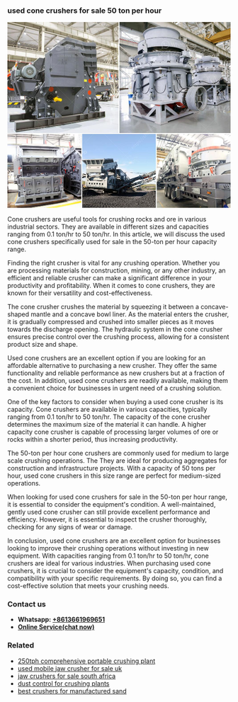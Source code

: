 <h3>used cone crushers for sale 50 ton per hour</h3><img src='1708498483.jpg' alt=''><p>Cone crushers are useful tools for crushing rocks and ore in various industrial sectors. They are available in different sizes and capacities ranging from 0.1 ton/hr to 50 ton/hr. In this article, we will discuss the used cone crushers specifically used for sale in the 50-ton per hour capacity range.</p><p>Finding the right crusher is vital for any crushing operation. Whether you are processing materials for construction, mining, or any other industry, an efficient and reliable crusher can make a significant difference in your productivity and profitability. When it comes to cone crushers, they are known for their versatility and cost-effectiveness.</p><p>The cone crusher crushes the material by squeezing it between a concave-shaped mantle and a concave bowl liner. As the material enters the crusher, it is gradually compressed and crushed into smaller pieces as it moves towards the discharge opening. The hydraulic system in the cone crusher ensures precise control over the crushing process, allowing for a consistent product size and shape.</p><p>Used cone crushers are an excellent option if you are looking for an affordable alternative to purchasing a new crusher. They offer the same functionality and reliable performance as new crushers but at a fraction of the cost. In addition, used cone crushers are readily available, making them a convenient choice for businesses in urgent need of a crushing solution.</p><p>One of the key factors to consider when buying a used cone crusher is its capacity. Cone crushers are available in various capacities, typically ranging from 0.1 ton/hr to 50 ton/hr. The capacity of the cone crusher determines the maximum size of the material it can handle. A higher capacity cone crusher is capable of processing larger volumes of ore or rocks within a shorter period, thus increasing productivity.</p><p>The 50-ton per hour cone crushers are commonly used for medium to large scale crushing operations. The They are ideal for producing aggregates for construction and infrastructure projects. With a capacity of 50 tons per hour, used cone crushers in this size range are perfect for medium-sized operations.</p><p>When looking for used cone crushers for sale in the 50-ton per hour range, it is essential to consider the equipment's condition. A well-maintained, gently used cone crusher can still provide excellent performance and efficiency. However, it is essential to inspect the crusher thoroughly, checking for any signs of wear or damage.</p><p>In conclusion, used cone crushers are an excellent option for businesses looking to improve their crushing operations without investing in new equipment. With capacities ranging from 0.1 ton/hr to 50 ton/hr, cone crushers are ideal for various industries. When purchasing used cone crushers, it is crucial to consider the equipment's capacity, condition, and compatibility with your specific requirements. By doing so, you can find a cost-effective solution that meets your crushing needs.</p><h3>Contact us</h3><ul><li><strong>Whatsapp:&nbsp;<a href="https://wa.me/8613661969651">+8613661969651</a></strong></li><li><a href="https://swt.shibang-china.com/?git&amp;zhl&amp;used cone crushers for sale 50 ton per hour"><strong>Online Service(chat now)</strong></a></li></ul><h3>Related</h3><ul><li><a href='250tph comprehensive portable crushing plant.md'>250tph comprehensive portable crushing plant</a></li><li><a href='used mobile jaw crusher for sale uk.md'>used mobile jaw crusher for sale uk</a></li><li><a href='jaw crushers for sale south africa.md'>jaw crushers for sale south africa</a></li><li><a href='dust control for crushing plants.md'>dust control for crushing plants</a></li><li><a href='best crushers for manufactured sand.md'>best crushers for manufactured sand</a></li></ul>